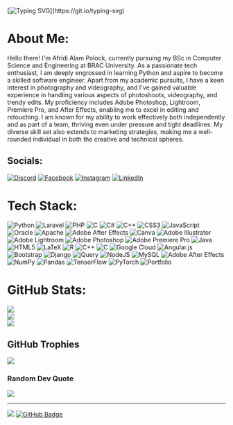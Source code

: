 [![Typing SVG](https://readme-typing-svg.demolab.com?font=Source+Code+Pro&weight=700&size=50&duration=2500&pause=1000&color=04E0FF&center=true&width=1000&height=150&lines=Hello+There!;Welcome+to+my+GitHub+Account!)](https://git.io/typing-svg)


# About Me:
Hello there! I'm Afridi Alam Polock, currently pursuing my BSc in Computer Science and Engineering at BRAC University. As a passionate tech enthusiast, I am deeply engrossed in learning Python and aspire to become a skilled software engineer. Apart from my academic pursuits, I have a keen interest in photography and videography, and I've gained valuable experience in handling various aspects of photoshoots, videography, and trendy edits. My proficiency includes Adobe Photoshop, Lightroom, Premiere Pro, and After Effects, enabling me to excel in editing and retouching. I am known for my ability to work effectively both independently and as part of a team, thriving even under pressure and tight deadlines. My diverse skill set also extends to marketing strategies, making me a well-rounded individual in both the creative and technical spheres.


## Socials:
[![Discord](https://img.shields.io/badge/Discord-%237289DA.svg?logo=discord&logoColor=white)](https://discord.gg/afridiiiii) [![Facebook](https://img.shields.io/badge/Facebook-%231877F2.svg?logo=Facebook&logoColor=white)](https://facebook.com/afridialam.polock) [![Instagram](https://img.shields.io/badge/Instagram-%23E4405F.svg?logo=Instagram&logoColor=white)](https://instagram.com/afridialampolock) [![LinkedIn](https://img.shields.io/badge/LinkedIn-%230077B5.svg?logo=linkedin&logoColor=white)](https://linkedin.com/in/afridi-alam-polock-0a5ab8185) 

# Tech Stack:
![Python](https://img.shields.io/badge/python-3670A0?style=for-the-badge&logo=python&logoColor=ffdd54) ![Laravel](https://img.shields.io/badge/laravel-%23FF2D20.svg?style=for-the-badge&logo=laravel&logoColor=white) ![PHP](https://img.shields.io/badge/php-%23777BB4.svg?style=for-the-badge&logo=php&logoColor=white) ![C](https://img.shields.io/badge/c-%2300599C.svg?style=for-the-badge&logo=c&logoColor=white) ![C#](https://img.shields.io/badge/c%23-%23239120.svg?style=for-the-badge&logo=c-sharp&logoColor=white) ![C++](https://img.shields.io/badge/c++-%2300599C.svg?style=for-the-badge&logo=c%2B%2B&logoColor=white) ![CSS3](https://img.shields.io/badge/css3-%231572B6.svg?style=for-the-badge&logo=css3&logoColor=white) ![JavaScript](https://img.shields.io/badge/javascript-%23323330.svg?style=for-the-badge&logo=javascript&logoColor=%23F7DF1E) ![Oracle](https://img.shields.io/badge/Oracle-F80000?style=for-the-badge&logo=oracle&logoColor=white) ![Apache](https://img.shields.io/badge/apache-%23D42029.svg?style=for-the-badge&logo=apache&logoColor=white) ![Adobe After Effects](https://img.shields.io/badge/Adobe%20After%20Effects-9999FF.svg?style=for-the-badge&logo=Adobe%20After%20Effects&logoColor=white) ![Canva](https://img.shields.io/badge/Canva-%2300C4CC.svg?style=for-the-badge&logo=Canva&logoColor=white) ![Adobe Illustrator](https://img.shields.io/badge/adobeillustrator-%23FF9A00.svg?style=for-the-badge&logo=adobeillustrator&logoColor=white) ![Adobe Lightroom](https://img.shields.io/badge/Adobe%20Lightroom-31A8FF.svg?style=for-the-badge&logo=Adobe%20Lightroom&logoColor=white) ![Adobe Photoshop](https://img.shields.io/badge/adobephotoshop-%2331A8FF.svg?style=for-the-badge&logo=adobephotoshop&logoColor=white) ![Adobe Premiere Pro](https://img.shields.io/badge/Adobe%20Premiere%20Pro-9999FF.svg?style=for-the-badge&logo=Adobe%20Premiere%20Pro&logoColor=white) ![Java](https://img.shields.io/badge/java-%23ED8B00.svg?style=for-the-badge&logo=java&logoColor=white) ![HTML5](https://img.shields.io/badge/html5-%23E34F26.svg?style=for-the-badge&logo=html5&logoColor=white) ![LaTeX](https://img.shields.io/badge/latex-%23008080.svg?style=for-the-badge&logo=latex&logoColor=white) ![R](https://img.shields.io/badge/r-%23276DC3.svg?style=for-the-badge&logo=r&logoColor=white) ![C++](https://img.shields.io/badge/c++-%2300599C.svg?style=for-the-badge&logo=c%2B%2B&logoColor=white) ![C](https://img.shields.io/badge/c-%2300599C.svg?style=for-the-badge&logo=c&logoColor=white) ![Google Cloud](https://img.shields.io/badge/Google%20Cloud-%234285F4.svg?style=for-the-badge&logo=google-cloud&logoColor=white) ![Angular.js](https://img.shields.io/badge/angular.js-%23E23237.svg?style=for-the-badge&logo=angularjs&logoColor=white) ![Bootstrap](https://img.shields.io/badge/bootstrap-%23563D7C.svg?style=for-the-badge&logo=bootstrap&logoColor=white) ![Django](https://img.shields.io/badge/django-%23092E20.svg?style=for-the-badge&logo=django&logoColor=white) ![jQuery](https://img.shields.io/badge/jquery-%230769AD.svg?style=for-the-badge&logo=jquery&logoColor=white) ![NodeJS](https://img.shields.io/badge/node.js-6DA55F?style=for-the-badge&logo=node.js&logoColor=white) ![MySQL](https://img.shields.io/badge/mysql-%2300f.svg?style=for-the-badge&logo=mysql&logoColor=white) ![Adobe After Effects](https://img.shields.io/badge/Adobe%20After%20Effects-9999FF.svg?style=for-the-badge&logo=Adobe%20After%20Effects&logoColor=white) ![NumPy](https://img.shields.io/badge/numpy-%23013243.svg?style=for-the-badge&logo=numpy&logoColor=white) ![Pandas](https://img.shields.io/badge/pandas-%23150458.svg?style=for-the-badge&logo=pandas&logoColor=white) ![TensorFlow](https://img.shields.io/badge/TensorFlow-%23FF6F00.svg?style=for-the-badge&logo=TensorFlow&logoColor=white) ![PyTorch](https://img.shields.io/badge/PyTorch-%23EE4C2C.svg?style=for-the-badge&logo=PyTorch&logoColor=white) ![Portfolio](https://img.shields.io/badge/Portfolio-%23000000.svg?style=for-the-badge&logo=firefox&logoColor=#FF7139)

#  GitHub Stats:
![](https://github-readme-stats.vercel.app/api?username=afridipolock&theme=dark&hide_border=false&include_all_commits=true&count_private=false)<br/>
![](https://github-readme-streak-stats.herokuapp.com/?user=afridipolock&theme=dark&hide_border=false)<br/>
![](https://github-readme-stats.vercel.app/api/top-langs/?username=afridipolock&theme=dark&hide_border=false&include_all_commits=true&count_private=false&layout=compact)

##  GitHub Trophies
![](https://github-profile-trophy.vercel.app/?username=afridipolock&theme=nord&no-frame=false&no-bg=true&margin-w=4)

###  Random Dev Quote
![](https://quotes-github-readme.vercel.app/api?type=vetical&theme=dark)

---
[![](https://visitcount.itsvg.in/api?id=afridipolock&icon=8&color=0)](https://visitcount.itsvg.in) 
<a href="https://github.com/afridipolock?tab=followers"><img src="https://img.shields.io/github/followers/afridipolock?label=Followers&style=social" alt="GitHub Badge"></a>
